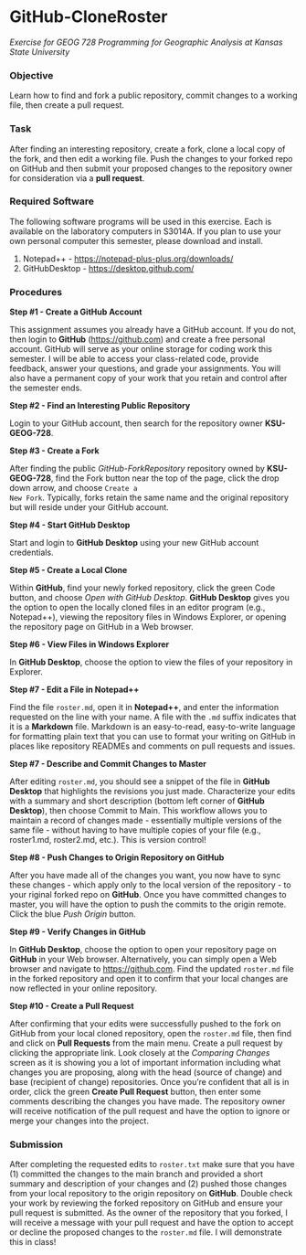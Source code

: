# GitHub-CloneRoster
*Exercise for GEOG 728 Programming for Geographic Analysis at Kansas State University*

### Objective

Learn how to find and fork a public repository, commit changes to a working file, then create a pull request.

### Task

After finding an interesting repository, create a fork, clone a local copy of the fork, and then edit a working file.  Push the changes to your forked repo on GitHub and then submit your proposed changes to the repository owner for consideration via a **pull request**.

### Required Software

The following software programs will be used in this exercise.  Each is available on the laboratory computers in S3014A.  If you plan to use your own personal computer this semester, please download and install.
1.  Notepad++ - https://notepad-plus-plus.org/downloads/
2.  GitHubDesktop - https://desktop.github.com/

### Procedures

**Step #1 - Create a GitHub Account**

This assignment assumes you already have a GitHub account.  If you do not, then login to **GitHub** (https://github.com) and create a free personal account.  GitHub will serve as your online storage for coding work this semester.  I will be able to access your class-related code, provide feedback, answer your questions, and grade your assignments.  You will also have a permanent copy of your work that you retain and control after the semester ends.

**Step #2 - Find an Interesting Public Repository**

Login to your GitHub account, then search for the repository owner **KSU-GEOG-728**.  

**Step #3 - Create a Fork**

After finding the public *GitHub-ForkRepository* repository owned by **KSU-GEOG-728**, find the Fork button near the top of the page, click the drop down arrow, and choose <code>Create a New Fork</code>.  Typically, forks retain the same name and the original repository but will reside under your GitHub account.

**Step #4 - Start GitHub Desktop**

Start and login to **GitHub Desktop** using your new GitHub account credentials.

**Step #5 - Create a Local Clone**

Within **GitHub**, find your newly forked repository, click the green Code button, and choose *Open with GitHub Desktop*.  **GitHub Desktop** gives you the option to open the locally cloned files in an editor program (e.g., Notepad++), viewing the repository files in Windows Explorer, or opening the repository page on GitHub in a Web browser.

**Step #6 - View Files in Windows Explorer**

In **GitHub Desktop**, choose the option to view the files of your repository in Explorer.

**Step #7 - Edit a File in Notepad++**

Find the file <code>roster.md</code>, open it in **Notepad++**, and enter the information requested on the line with your name. A file with the <code>.md</code> suffix indicates that it is a **Markdown** file. Markdown is an easy-to-read, easy-to-write language for formatting plain text that you can use to format your writing on GitHub in places like repository READMEs and comments on pull requests and issues.

**Step #7 - Describe and Commit Changes to Master**

After editing <code>roster.md</code>, you should see a snippet of the file in **GitHub Desktop** that highlights the revisions you just made.  Characterize your edits with a summary and short description (bottom left corner of **GitHub Desktop**), then choose Commit to Main.  This workflow allows you to maintain a record of changes made - essentially multiple versions of the same file - without having to have multiple copies of your file (e.g., roster1.md, roster2.md, etc.).  This is version control!

**Step #8 - Push Changes to Origin Repository on GitHub**

After you have made all of the changes you want, you now have to sync these changes - which apply only to the local version of the repository - to your riginal forked repo on **GitHub**. Once you have committed changes to master, you will have the option to push the commits to the origin remote.  Click the blue *Push Origin* button.

**Step #9 - Verify Changes in GitHub**

In **GitHub Desktop**, choose the option to open your repository page on **GitHub** in your Web browser.  Alternatively, you can simply open a Web browser and navigate to https://github.com.  Find the updated <code>roster.md</code> file in the forked repository and open it to confirm that your local changes are now reflected in your online repository.

**Step #10 - Create a Pull Request**

After confirming that your edits were successfully pushed to the fork on GitHub from your local cloned repository, open the <code>roster.md</code> file, then find and click on **Pull Requests** from the main menu.  Create a pull request by clicking the appropriate link.  Look closely at the *Comparing Changes* screen as it is showing you a lot of important information including what changes you are proposing, along with the head (source of change) and base (recipient of change) repositories.  Once you’re confident that all is in order, click the green **Create Pull Request** button, then enter some comments describing the changes you have made.  The repository owner will receive notification of the pull request and have the option to ignore or merge your changes into the project.

### Submission

After completing the requested edits to <code>roster.txt</code> make sure that you have (1) committed the changes to the main branch and provided a short summary and description of your changes and (2) pushed those changes from your local repository to the origin repository on **GitHub**.  Double check your work by reviewing the forked repository on GitHub and ensure your pull request is submitted.  As the owner of the repository that you forked, I will receive a message with your pull request and have the option to accept or decline the proposed changes to the <code>roster.md</code> file.  I will demonstrate this in class!
